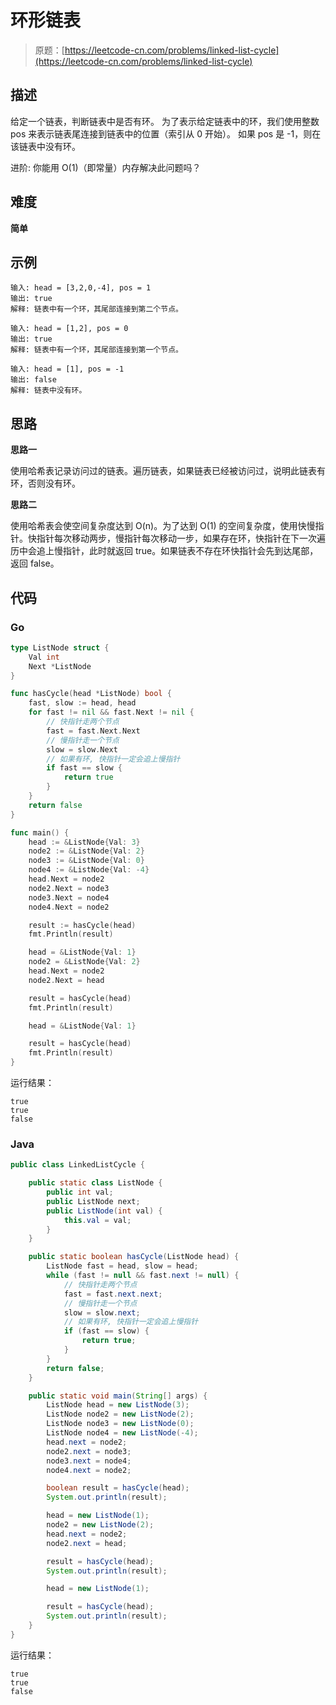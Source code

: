 # 环形链表

> 原题：[https://leetcode-cn.com/problems/linked-list-cycle](https://leetcode-cn.com/problems/linked-list-cycle)

## 描述

给定一个链表，判断链表中是否有环。
为了表示给定链表中的环，我们使用整数 pos 来表示链表尾连接到链表中的位置（索引从 0 开始）。
如果 pos 是 -1，则在该链表中没有环。

进阶: 你能用 O(1)（即常量）内存解决此问题吗？

## 难度

**简单**

## 示例

```
输入: head = [3,2,0,-4], pos = 1
输出: true
解释: 链表中有一个环，其尾部连接到第二个节点。
```

```
输入: head = [1,2], pos = 0
输出: true
解释: 链表中有一个环，其尾部连接到第一个节点。
```

```
输入: head = [1], pos = -1
输出: false
解释: 链表中没有环。
```

## 思路

**思路一**

使用哈希表记录访问过的链表。遍历链表，如果链表已经被访问过，说明此链表有环，否则没有环。

**思路二**

使用哈希表会使空间复杂度达到 O(n)。为了达到 O(1) 的空间复杂度，使用快慢指针。快指针每次移动两步，慢指针每次移动一步，如果存在环，快指针在下一次遍历中会追上慢指针，此时就返回 true。如果链表不存在环快指针会先到达尾部，返回 false。

## 代码

### Go

```go
type ListNode struct {
    Val int
    Next *ListNode
}

func hasCycle(head *ListNode) bool {
    fast, slow := head, head
    for fast != nil && fast.Next != nil {
        // 快指针走两个节点
        fast = fast.Next.Next
        // 慢指针走一个节点
        slow = slow.Next
        // 如果有环, 快指针一定会追上慢指针
        if fast == slow {
            return true
        }
    }
    return false
}
```

```go
func main() {
    head := &ListNode{Val: 3}
    node2 := &ListNode{Val: 2}
    node3 := &ListNode{Val: 0}
    node4 := &ListNode{Val: -4}
    head.Next = node2
    node2.Next = node3
    node3.Next = node4
    node4.Next = node2

    result := hasCycle(head)
    fmt.Println(result)

    head = &ListNode{Val: 1}
    node2 = &ListNode{Val: 2}
    head.Next = node2
    node2.Next = head

    result = hasCycle(head)
    fmt.Println(result)

    head = &ListNode{Val: 1}

    result = hasCycle(head)
    fmt.Println(result)
}
```

运行结果：

```
true
true
false
```

### Java

```java
public class LinkedListCycle {

    public static class ListNode {
        public int val;
        public ListNode next;
        public ListNode(int val) {
            this.val = val;
        }
    }

    public static boolean hasCycle(ListNode head) {
        ListNode fast = head, slow = head;
        while (fast != null && fast.next != null) {
            // 快指针走两个节点
            fast = fast.next.next;
            // 慢指针走一个节点
            slow = slow.next;
            // 如果有环, 快指针一定会追上慢指针
            if (fast == slow) {
                return true;
            }
        }
        return false;
    }

    public static void main(String[] args) {
        ListNode head = new ListNode(3);
        ListNode node2 = new ListNode(2);
        ListNode node3 = new ListNode(0);
        ListNode node4 = new ListNode(-4);
        head.next = node2;
        node2.next = node3;
        node3.next = node4;
        node4.next = node2;

        boolean result = hasCycle(head);
        System.out.println(result);

        head = new ListNode(1);
        node2 = new ListNode(2);
        head.next = node2;
        node2.next = head;

        result = hasCycle(head);
        System.out.println(result);

        head = new ListNode(1);

        result = hasCycle(head);
        System.out.println(result);
    }
}
```

运行结果：

```
true
true
false
```

